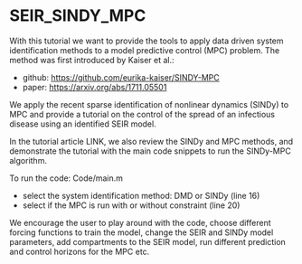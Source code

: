 # SEIR_SINDY_MPC

With this tutorial we want to provide the tools to apply data driven system identification methods to a model predictive control (MPC) problem.
The method was first introduced by Kaiser et al.:
  - github: https://github.com/eurika-kaiser/SINDY-MPC
  - paper: https://arxiv.org/abs/1711.05501

We apply the recent sparse identification of nonlinear dynamics (SINDy) to MPC and provide a tutorial on the control of the spread of an infectious disease using an identified SEIR model. 

In the tutorial article LINK, we also review the SINDy and MPC methods, and demonstrate the tutorial with the main code snippets to run the SINDy-MPC algorithm.

To run the code: Code/main.m
  - select the system identification method: DMD or SINDy (line 16)
  - select if the MPC is run with or without constraint (line 20)
  
We encourage the user to play around with the code, choose different forcing functions to train the model, change the SEIR and SINDy model parameters, add compartments to the SEIR model, run different prediction and control horizons for the MPC etc.

